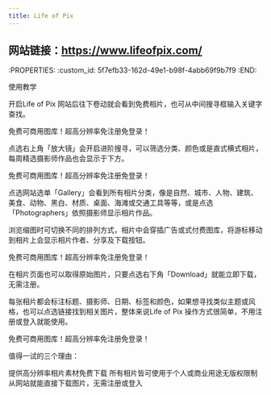 ```yaml
---
title: Life of Pix
---
```


## 网站链接：https://www.lifeofpix.com/
:PROPERTIES:
:custom_id: 5f7efb33-162d-49e1-b98f-4abb69f9b7f9
:END:

使用教学

开启Life of Pix 网站后往下卷动就会看到免费相片，也可从中间搜寻框输入关键字查找。

免费可商用图库！超高分辨率免注册免登录！

点选右上角「放大镜」会开启进阶搜寻，可以筛选分类、颜色或是直式横式相片，每周精选摄影师作品也会显示于下方。

免费可商用图库！超高分辨率免注册免登录！

点选网站选单「Gallery」会看到所有相片分类，像是自然、城市、人物、建筑、美食、动物、黑白、材质、桌面、海滩或交通工具等等，或是点选「Photographers」依照摄影师显示相片作品。

浏览缩图时可切换不同的排列方式，相片中会穿插广告或式付费图库，将游标移动到相片上会显示相片作者、分享及下载按钮。

免费可商用图库！超高分辨率免注册免登录！

在相片页面也可以取得原始图片，只要点选右下角「Download」就能立即下载，无需注册。

每张相片都会标注标题、摄影师、日期、标签和颜色，如果想寻找类似主题或风格，也可以点选链接找到相关图片，整体来说Life of Pix 操作方式很简单，不用注册或登入就能使用。

免费可商用图库！超高分辨率免注册免登录！

值得一试的三个理由：

提供高分辨率相片素材免费下载
所有相片皆可使用于个人或商业用途无版权限制
从网站就能直接下载图片，无需注册或登入
